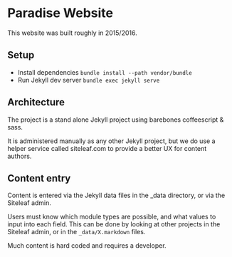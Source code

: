# Paradise Website

This website was built roughly in 2015/2016.

## Setup

- Install dependencies `bundle install --path vendor/bundle`
- Run Jekyll dev server `bundle exec jekyll serve`

## Architecture

The project is a stand alone Jekyll project using barebones coffeescript & sass.

It is administered manually as any other Jekyll project, but we do use a helper service called siteleaf.com to provide a better UX for content authors.

## Content entry

Content is entered via the Jekyll data files in the \_data directory, or via the Siteleaf admin.

Users must know which module types are possible, and what values to input into each field. This can be done by looking at other projects in the Siteleaf admin, or in the `_data/X.markdown` files.

Much content is hard coded and requires a developer.
